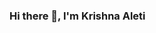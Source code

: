 ### Hi there 👋, I'm Krishna Aleti

<!--
**KrsnaAleti/KrsnaAleti** is a ✨ _special_ ✨ repository because its `README.md` (this file) appears on your GitHub profile.

Python Developer | Aspiring Data Scientist

- 🔭 I’m currently working on ...
- 🌱 I’m currently learning ...
- 👯 I’m looking to collaborate on ...
- 🤔 I’m looking for help with ...
- 💬 Ask me about ...
- 📫 How to reach me: ...
- 😄 Pronouns: ...
- ⚡ Fun fact: ...
-->
